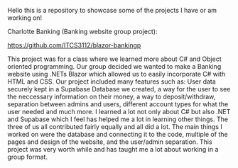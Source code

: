 Hello this is a repository to showcase some of the projects I have or am working on!

Charlotte Banking (Banking website group project):

https://github.com/ITCS3112/blazor-bankingp

This project was for a class where we learned more about C# and Object oriented programming. Our group decided we wanted to make a Banking website using .NETs Blazor which allowed us to easily incorporate C# with HTML and CSS. Our project included many features such as: User data securely kept in a Supabase Database we created, a way for the user to see the neccessary information on their money, a way to deposit/withdraw, separation between admins and users, different account types for what the user needed and much more. I learned a lot not only about C# but also .NET and Supabase which I feel has helped me a lot in learning other things. The three of us all contributed fairly equally and all did a lot. The main things I worked on were the database and connecting it to the code, multiple of the pages and design of the website, and the user/admin separation. This project was very worth while and has taught me a lot about working in a group format.
